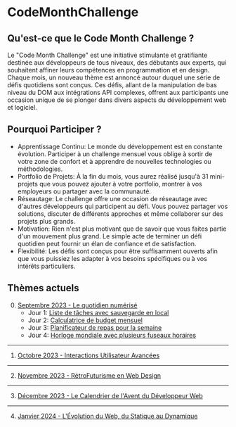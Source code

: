 # CodeMonthChallenge
## Qu'est-ce que le Code Month Challenge ?
Le "Code Month Challenge" est une initiative stimulante et gratifiante destinée aux développeurs de tous niveaux, des débutants aux experts, qui souhaitent affiner leurs compétences en programmation et en design. Chaque mois, un nouveau thème est annoncé autour duquel une série de défis quotidiens sont conçus. Ces défis, allant de la manipulation de bas niveau du DOM aux intégrations API complexes, offrent aux participants une occasion unique de se plonger dans divers aspects du développement web et logiciel.

## Pourquoi Participer ?
- Apprentissage Continu: Le monde du développement est en constante évolution. Participer à un challenge mensuel vous oblige à sortir de votre zone de confort et à apprendre de nouvelles technologies ou méthodologies.
- Portfolio de Projets: À la fin du mois, vous aurez réalisé jusqu'à 31 mini-projets que vous pouvez ajouter à votre portfolio, montrer à vos employeurs ou partager avec la communauté.
- Réseautage: Le challenge offre une occasion de réseautage avec d'autres développeurs qui participent au défi. Vous pouvez partager vos solutions, discuter de différents approches et même collaborer sur des projets plus grands.
- Motivation: Rien n'est plus motivant que de savoir que vous faites partie d'un mouvement plus grand. Le simple acte de terminer un défi quotidien peut fournir un élan de confiance et de satisfaction.
- Flexibilité: Les défis sont conçus pour être suffisamment ouverts afin que vous puissiez les adapter à vos besoins spécifiques ou à vos intérêts particuliers.

## Thèmes actuels
0. [Septembre 2023 - Le quotidien numérisé](https://github.com/Ormidales/CodeMonthChallenge/tree/main/0.%20Septembre%202023%20-%20Le%20quotidien%20numérisé)
    - Jour 1: [Liste de tâches avec sauvegarde en local](https://github.com/Ormidales/CodeMonthChallenge/tree/main/0.%20Septembre%202023%20-%20Le%20quotidien%20numérisé/Jour%201%20-%20Liste%20de%20tâches%20avec%20sauvegarde%20en%20local)
    - Jour 2: [Calculatrice de budget mensuel](https://github.com/Ormidales/CodeMonthChallenge/tree/main/0.%20Septembre%202023%20-%20Le%20quotidien%20numérisé/Jour%202%20-%20Calculatrice%20de%20budget%20mensuel)
    - Jour 3: [Planificateur de repas pour la semaine](https://github.com/Ormidales/CodeMonthChallenge/tree/main/0.%20Septembre%202023%20-%20Le%20quotidien%20numérisé/Jour%203%20-%20Planificateur%20de%20repas%20pour%20la%20semaine)
    - Jour 4: [Horloge mondiale avec plusieurs fuseaux horaires](https://github.com/Ormidales/CodeMonthChallenge/tree/main/0.%20Septembre%202023%20-%20Le%20quotidien%20numérisé/Jour%204%20-%20Horloge%20mondiale%20avec%20plusieurs%20fuseaux%20horaires)
***
1. [Octobre 2023 - Interactions Utilisateur Avancées](https://github.com/Ormidales/CodeMonthChallenge/tree/main/1.%20Octobre%202023%20-%20Interactions%20Utilisateur%20Avancées)
***
2. [Novembre 2023 - RétroFuturisme en Web Design](https://github.com/Ormidales/CodeMonthChallenge/tree/main/2.%20Novembre%202023%20-%20RétroFuturisme%20en%20Web%20Design)
***
3. [Décembre 2023 - Le Calendrier de l'Avent du Développeur Web](https://github.com/Ormidales/CodeMonthChallenge/tree/main/3.%20Décembre%202023%20-%20Le%20Calendrier%20de%20l'Avent%20du%20Développeur%20Web)
***
4. [Janvier 2024 - L'Évolution du Web, du Statique au Dynamique](https://github.com/Ormidales/CodeMonthChallenge/tree/main/4.%20Janvier%202024%20-%20L'Évolution%20du%20Web%2C%20du%20Statique%20au%20Dynamique)

